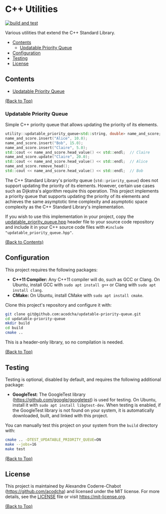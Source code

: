 # C++ Utilities

[![build and test](https://github.com/acodcha/cpp-utilities/actions/workflows/build_and_test.yml/badge.svg?branch=main)](https://github.com/acodcha/cpp-utilities/actions/workflows/build_and_test.yml)

Various utilities that extend the C++ Standard Library.

- [Contents](#contents)
  - [Updatable Priority Queue](#updatable-priority-queue)
- [Configuration](#configuration)
- [Testing](#testing)
- [License](#license)

## Contents

- [Updatable Priority Queue](#updatable-priority-queue)

[(Back to Top)](#c-utilities)

### Updatable Priority Queue

Simple C++ priority queue that allows updating the priority of its elements.

```C++
utility::updatable_priority_queue<std::string, double> name_and_score;
name_and_score.insert("Alice", 10.0);
name_and_score.insert("Bob", 15.0);
name_and_score.insert("Claire", 5.0);
std::cout << name_and_score.head_value() << std::endl;  // Claire
name_and_score.update("Claire", 20.0);
std::cout << name_and_score.head_value() << std::endl;  // Alice
name_and_score.remove_head();
std::cout << name_and_score.head_value() << std::endl;  // Bob
```

The C++ Standard Library's priority queue (`std::priority_queue`) does not support updating the priority of its elements. However, certain use cases such as Dijkstra's algorithm require this operation. This project implements a priority queue that supports updating the priority of its elements and achieves the same asymptotic time complexity and asymptotic space complexity as the C++ Standard Library's implementation.

If you wish to use this implementation in your project, copy the [updatable_priority_queue.hpp](include/cpp-utilities/updatable_priority_queue.hpp) header file to your source code repository and include it in your C++ source code files with `#include "updatable_priority_queue.hpp"`.

[(Back to Contents)](#contents)

## Configuration

This project requires the following packages:

- **C++11 Compiler:** Any C++11 compiler will do, such as GCC or Clang. On Ubuntu, install GCC with `sudo apt install g++` or Clang with `sudo apt install clang`.
- **CMake:** On Ubuntu, install CMake with `sudo apt install cmake`.

Clone this project's repository and configure it with:

```bash
git clone git@github.com:acodcha/updatable-priority-queue.git
cd updatable-priority-queue
mkdir build
cd build
cmake ..
```

This is a header-only library, so no compilation is needed.

[(Back to Top)](#c-utilities)

## Testing

Testing is optional, disabled by default, and requires the following additional package:

- **GoogleTest**: The GoogleTest library (<https://github.com/google/googletest>) is used for testing. On Ubuntu, install it with `sudo apt install libgtest-dev`. When testing is enabled, if the GoogleTest library is not found on your system, it is automatically downloaded, built, and linked with this project.

You can manually test this project on your system from the `build` directory with:

```bash
cmake .. -DTEST_UPDATABLE_PRIORITY_QUEUE=ON
make --jobs=16
make test
```

[(Back to Top)](#c-utilities)

## License

This project is maintained by Alexandre Coderre-Chabot (<https://github.com/acodcha>) and licensed under the MIT license. For more details, see the [LICENSE](LICENSE) file or visit <https://mit-license.org>.

[(Back to Top)](#c-utilities)
